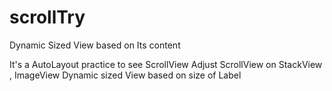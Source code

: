 # scrollTry
Dynamic Sized View based on Its content



It's a AutoLayout practice to see ScrollView
Adjust ScrollView on StackView , ImageView 
Dynamic sized View based on size of Label
